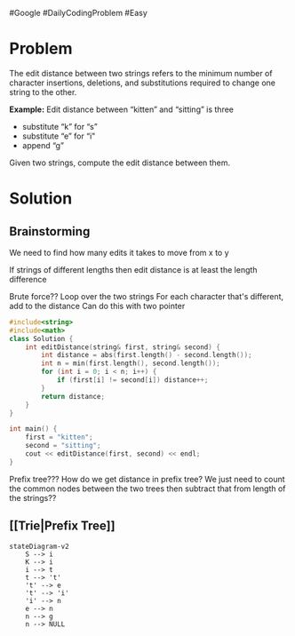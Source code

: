 #Google #DailyCodingProblem #Easy
# Problem

The edit distance between two strings refers to the minimum number of character insertions, deletions, and substitutions required to change one string to the other. 

**Example:**
Edit distance between “kitten” and “sitting” is three
- substitute “k” for “s”
- substitute  “e” for “i"
- append “g”

Given two strings, compute the edit distance between them.
# Solution

## Brainstorming

We need to find how many edits it takes to move from x to y

If strings of different lengths then edit distance is at least the length difference

Brute force??
Loop over the two strings
For each character that's different, add to the distance
Can do this with two pointer

```cpp
#include<string>
#include<math>
class Solution {
	int editDistance(string& first, string& second) {
		int distance = abs(first.length() - second.length());
		int n = min(first.length(), second.length());
		for (int i = 0; i < n; i++) {
			if (first[i] != second[i]) distance++;
		}
		return distance;
	}
}

int main() {
	first = "kitten";
	second = "sitting";
	cout << editDistance(first, second) << endl;
}
```

Prefix tree???
How do we get distance in prefix tree?
We just need to count the common nodes between the two trees then subtract that from length of the strings??

## [[Trie|Prefix Tree]]

```mermaid
stateDiagram-v2
	S --> i
	K --> i
	i --> t
	t --> 't'
	't' --> e
	't' --> 'i'
	'i' --> n
	e --> n
	n --> g
	n --> NULL
```